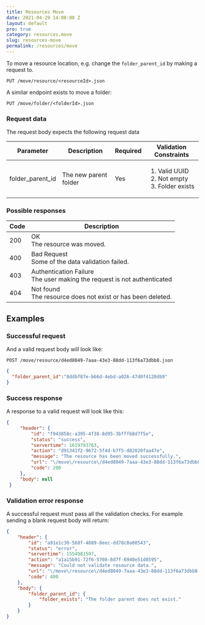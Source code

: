 ```yaml
---
title: Resources Move
date: 2021-04-29 14:00:00 Z
layout: default
pro: true
category: resources,move
slug: resources-move
permalink: /resources/move
---
```


To move a resource location, e.g. change the `folder_parent_id` by making a request to.
```
PUT /move/resource/<resourceId>.json
```

A similar endpoint exists to move a folder:

```
PUT /move/folder/<folderId>.json
```

### Request data
The request body expects the following request data

<table class="table-parameters">
<thead>
    <tr>
        <th>Parameter</th>
        <th>Description</th>
        <th>Required</th>
        <th>Validation Constraints</th>
    </tr>
</thead>
<tbody>
    <tr>
        <td>folder_parent_id</td>
        <td>The new parent folder</td>
        <td>Yes</td>
        <td><ol>
            <li>Valid UUID</li>
            <li>Not empty</li>
            <li>Folder exists</li>
        </ol></td>
    </tr>
</tbody>
</table>

### Possible responses

<table class="table-parameters">
<thead>
  <tr>
   <th>Code</th>
   <th>Description</th>
  </tr>
</thead>
<tbody>
  <tr>
   <td>200</td>
   <td>OK<br/>The resource was moved.</td>
  </tr>
  <tr>
   <td>400</td>
   <td>Bad Request<br/>Some of the data validation failed.</td>
  </tr>
  <tr>
   <td>403</td>
   <td>Authentication Failure<br/>The user making the request is not authenticated</td>
  </tr>
  <tr>
   <td>404</td>
   <td>Not found<br/>The resource does not exist or has been deleted.</td>
  </tr>
</tbody>
</table>

## Examples
### Successful request

And a valid request body will look like:

```
POST /move/resource/d4ed8049-7aaa-43e3-88dd-113f6a73dbb8.json
```
```json
{
  "folder_parent_id":"8ddbf87e-b66d-4ebd-a026-47d0f4120db9"
}
```

### Success  response

A response to a valid request will look like this:

```json
{
     "header": {
         "id": "f943858c-a395-4f38-8d95-3bfff68d7f5e",
         "status": "success",
         "servertime": 1619793763,
         "action": "d91341f2-9672-5f4d-b7f5-d82020faa47e",
         "message": "The resource has been moved successfully.",
         "url": "\/move\/resource\/d4ed8049-7aaa-43e3-88dd-113f6a73dbb8.json",
         "code": 200
     },
     "body": null
 }
```

### Validation error response

A successful request must pass all the validation checks. 
For example sending a blank request body will return:

```json
{
    "header": {
        "id": "a91e1c30-568f-4889-8eec-dd78c0a00543",
        "status": "error",
        "servertime": 1554981597,
        "action": "a1a15b91-72f6-5708-8d7f-6940e51d8595",
        "message": "Could not validate resource data.",
        "url": "\/move\/resource\/d4ed8049-7aaa-43e3-88dd-113f6a73dbb8.json",
        "code": 400
    },
    "body": {
        "folder_parent_id": {
            "folder_exists": "The folder parent does not exist."
        }
    }
}
```
